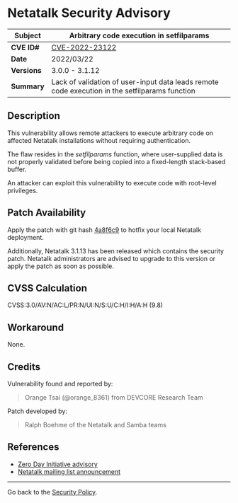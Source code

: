 # Netatalk Security Advisory

| **Subject**  | Arbitrary code execution in setfilparams |
| ------------ | -------------------------------------- |
| **CVE ID#**  | [CVE-2022-23122](https://www.cve.org/CVERecord?id=CVE-2022-23122) |
| **Date**     | 2022/03/22 |
| **Versions** | 3.0.0 - 3.1.12 |
| **Summary**  | Lack of validation of user-input data leads remote code execution in the setfilparams function |

## Description

This vulnerability allows remote attackers to execute arbitrary code
on affected Netatalk installations without requiring authentication.

The flaw resides in the *setfilparams* function,
where user-supplied data is not properly validated
before being copied into a fixed-length stack-based buffer.

An attacker can exploit this vulnerability to execute code
with root-level privileges.

## Patch Availability

Apply the patch with git hash
[4a8f6c9](https://github.com/Netatalk/netatalk/commit/4a8f6c964d5ca86df27c50e50dc1b60d39c9b76d.diff)
to hotfix your local Netatalk deployment.

Additionally, Netatalk 3.1.13 has been released which contains the
security patch. Netatalk administrators are advised to upgrade to this
version or apply the patch as soon as possible.

## CVSS Calculation

CVSS:3.0/AV:N/AC:L/PR:N/UI:N/S:U/C:H/I:H/A:H (9.8)

## Workaround

None.

## Credits

Vulnerability found and reported by:

> Orange Tsai (@orange_8361) from DEVCORE Research Team

Patch developed by:

> Ralph Boehme of the Netatalk and Samba teams

## References

- [Zero Day Initiative advisory](https://www.zerodayinitiative.com/advisories/ZDI-22-529/)
- [Netatalk mailing list announcement](https://sourceforge.net/p/netatalk/mailman/message/37628830/)

---

Go back to the [Security Policy](/security.html).
